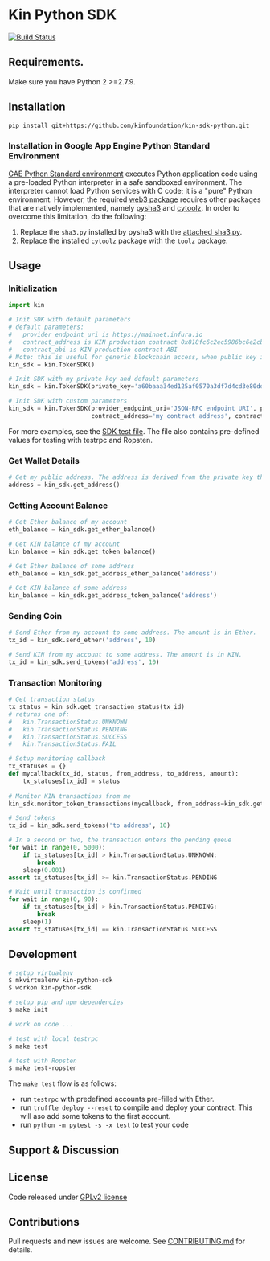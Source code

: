 
# Kin Python SDK 
[![Build Status](https://travis-ci.com/kinfoundation/kin-sdk-python.svg?token=f7PF9BYUzqkMQU5JpUvN)](https://travis-ci.com/kinfoundation/kin-sdk-python)

## Requirements.

Make sure you have Python 2 >=2.7.9.

## Installation 

```sh
pip install git+https://github.com/kinfoundation/kin-sdk-python.git
```

### Installation in Google App Engine Python Standard Environment
[GAE Python Standard environment](https://cloud.google.com/appengine/docs/standard/) executes Python 
application code using a pre-loaded Python interpreter in a safe sandboxed environment. The interpreter cannot 
load Python services with C code; it is a "pure" Python environment. However, the required
[web3 package](https://pypi.python.org/pypi/web3/) requires other packages that are natively implemented, namely
[pysha3](https://pypi.python.org/pypi/pysha3) and [cytoolz](https://pypi.python.org/pypi/cytoolz).
In order to overcome this limitation, do the following:
1. Replace the `sha3.py` installed by pysha3 with the [attached sha3.py](sha3.py.alt).
2. Replace the installed `cytoolz` package with the `toolz` package.


## Usage

### Initialization
```python
import kin

# Init SDK with default parameters
# default parameters:
#   provider_endpoint_uri is https://mainnet.infura.io
#   contract_address is KIN production contract 0x818fc6c2ec5986bc6e2cbf00939d90556ab12ce5
#   contract_abi is KIN production contract ABI
# Note: this is useful for generic blockchain access, when public key is not needed.
kin_sdk = kin.TokenSDK()

# Init SDK with my private key and default parameters
kin_sdk = kin.TokenSDK(private_key='a60baaa34ed125af0570a3df7d4cd3e80dd5dc5070680573f8de0ecfc1957575')

# Init SDK with custom parameters
kin_sdk = kin.TokenSDK(provider_endpoint_uri='JSON-RPC endpoint URI', private_key='my private key',
                       contract_address='my contract address', contract_abi='abi of my contract as json')
````
For more examples, see the [SDK test file](test/test_sdk.py). The file also contains pre-defined values for testing
with testrpc and Ropsten.


### Get Wallet Details
```python
# Get my public address. The address is derived from the private key the SDK was inited with.
address = kin_sdk.get_address()
```

### Getting Account Balance
```python
# Get Ether balance of my account
eth_balance = kin_sdk.get_ether_balance()

# Get KIN balance of my account
kin_balance = kin_sdk.get_token_balance()

# Get Ether balance of some address
eth_balance = kin_sdk.get_address_ether_balance('address')

# Get KIN balance of some address
kin_balance = kin_sdk.get_address_token_balance('address')
```

### Sending Coin
```python
# Send Ether from my account to some address. The amount is in Ether.
tx_id = kin_sdk.send_ether('address', 10)

# Send KIN from my account to some address. The amount is in KIN.
tx_id = kin_sdk.send_tokens('address', 10)
```

### Transaction Monitoring
```python
# Get transaction status
tx_status = kin_sdk.get_transaction_status(tx_id)
# returns one of:
#   kin.TransactionStatus.UNKNOWN
#   kin.TransactionStatus.PENDING
#   kin.TransactionStatus.SUCCESS
#   kin.TransactionStatus.FAIL

# Setup monitoring callback
tx_statuses = {}
def mycallback(tx_id, status, from_address, to_address, amount):
    tx_statuses[tx_id] = status
  
# Monitor KIN transactions from me 
kin_sdk.monitor_token_transactions(mycallback, from_address=kin_sdk.get_address())

# Send tokens
tx_id = kin_sdk.send_tokens('to address', 10)

# In a second or two, the transaction enters the pending queue
for wait in range(0, 5000):
    if tx_statuses[tx_id] > kin.TransactionStatus.UNKNOWN:
        break
    sleep(0.001)
assert tx_statuses[tx_id] >= kin.TransactionStatus.PENDING

# Wait until transaction is confirmed 
for wait in range(0, 90):
    if tx_statuses[tx_id] > kin.TransactionStatus.PENDING:
        break
    sleep(1)
assert tx_statuses[tx_id] == kin.TransactionStatus.SUCCESS
```

## Development

```bash
# setup virtualenv
$ mkvirtualenv kin-python-sdk
$ workon kin-python-sdk

# setup pip and npm dependencies
$ make init

# work on code ...

# test with local testrpc
$ make test

# test with Ropsten
$ make test-ropsten
```

The `make test` flow is as follows:
- run `testrpc` with predefined accounts pre-filled with Ether.
- run `truffle deploy --reset` to compile and deploy your contract. This will aso add some tokens to the first account.
- run `python -m pytest -s -x test` to test your code

## Support & Discussion

## License
Code released under [GPLv2 license](LICENSE)

## Contributions 
 Pull requests and new issues are welcome. See [CONTRIBUTING.md](CONTRIBUTING.md) for details. 
